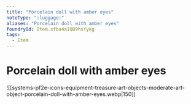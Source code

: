 ```yaml
---
title: "Porcelain doll with amber eyes"
noteType: ":luggage:"
aliases: "Porcelain doll with amber eyes"
foundryId: Item.sfba4aIQB9hsYykg
tags:
  - Item
---
```


# Porcelain doll with amber eyes
![[systems-pf2e-icons-equipment-treasure-art-objects-moderate-art-object-porcelain-doll-with-amber-eyes.webp|150]]
